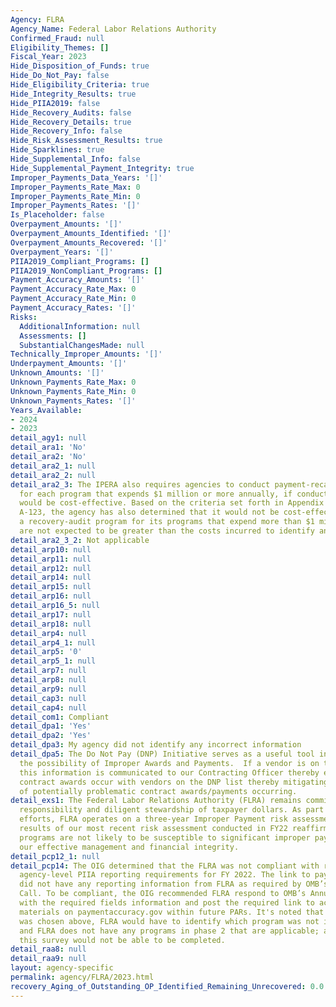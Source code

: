 ```yaml
---
Agency: FLRA
Agency_Name: Federal Labor Relations Authority
Confirmed_Fraud: null
Eligibility_Themes: []
Fiscal_Year: 2023
Hide_Disposition_of_Funds: true
Hide_Do_Not_Pay: false
Hide_Eligibility_Criteria: true
Hide_Integrity_Results: true
Hide_PIIA2019: false
Hide_Recovery_Audits: false
Hide_Recovery_Details: true
Hide_Recovery_Info: false
Hide_Risk_Assessment_Results: true
Hide_Sparklines: true
Hide_Supplemental_Info: false
Hide_Supplemental_Payment_Integrity: true
Improper_Payments_Data_Years: '[]'
Improper_Payments_Rate_Max: 0
Improper_Payments_Rate_Min: 0
Improper_Payments_Rates: '[]'
Is_Placeholder: false
Overpayment_Amounts: '[]'
Overpayment_Amounts_Identified: '[]'
Overpayment_Amounts_Recovered: '[]'
Overpayment_Years: '[]'
PIIA2019_Compliant_Programs: []
PIIA2019_NonCompliant_Programs: []
Payment_Accuracy_Amounts: '[]'
Payment_Accuracy_Rate_Max: 0
Payment_Accuracy_Rate_Min: 0
Payment_Accuracy_Rates: '[]'
Risks:
  AdditionalInformation: null
  Assessments: []
  SubstantialChangesMade: null
Technically_Improper_Amounts: '[]'
Underpayment_Amounts: '[]'
Unknown_Amounts: '[]'
Unknown_Payments_Rate_Max: 0
Unknown_Payments_Rate_Min: 0
Unknown_Payments_Rates: '[]'
Years_Available:
- 2024
- 2023
detail_agy1: null
detail_ara1: 'No'
detail_ara2: 'No'
detail_ara2_1: null
detail_ara2_2: null
detail_ara2_3: The IPERA also requires agencies to conduct payment-recapture audits
  for each program that expends $1 million or more annually, if conducting such audits
  would be cost-effective. Based on the criteria set forth in Appendix C of OMB Circular
  A-123, the agency has also determined that it would not be cost-effective to establish
  a recovery-audit program for its programs that expend more than $1 million. Recoveries
  are not expected to be greater than the costs incurred to identify any overpayments.
detail_ara2_3_2: Not applicable
detail_arp10: null
detail_arp11: null
detail_arp12: null
detail_arp14: null
detail_arp15: null
detail_arp16: null
detail_arp16_5: null
detail_arp17: null
detail_arp18: null
detail_arp4: null
detail_arp4_1: null
detail_arp5: '0'
detail_arp5_1: null
detail_arp7: null
detail_arp8: null
detail_arp9: null
detail_cap3: null
detail_cap4: null
detail_com1: Compliant
detail_dpa1: 'Yes'
detail_dpa2: 'Yes'
detail_dpa3: My agency did not identify any incorrect information
detail_dpa5: The Do Not Pay (DNP) Initiative serves as a useful tool in mitigating
  the possibility of Improper Awards and Payments.  If a vendor is on the DNP list,
  this information is communicated to our Contracting Officer thereby ensuring no
  contract awards occur with vendors on the DNP list thereby mitigating the possibility
  of potentially problematic contract awards/payments occurring.
detail_exs1: The Federal Labor Relations Authority (FLRA) remains committed to fiscal
  responsibility and diligent stewardship of taxpayer dollars. As part of our ongoing
  efforts, FLRA operates on a three-year Improper Payment risk assessment cycle. The
  results of our most recent risk assessment conducted in FY22 reaffirmed that FLRA's
  programs are not likely to be susceptible to significant improper payments, demonstrating
  our effective management and financial integrity.
detail_pcp12_1: null
detail_pcp14: The OIG determined that the FLRA was not compliant with regard to the
  agency-level PIIA reporting requirements for FY 2022. The link to paymentaccuracy.gov
  did not have any reporting information from FLRA as required by OMB’s Annual Data
  Call. To be compliant, the OIG recommended FLRA respond to OMB’s Annual Data Call
  with the required fields information and post the required link to accompanying
  materials on paymentaccuracy.gov within future PARs. It's noted that if "Non-compliant"
  was chosen above, FLRA would have to identify which program was not in compliance
  and FLRA does not have any programs in phase 2 that are applicable; and therefore
  this survey would not be able to be completed.
detail_raa8: null
detail_raa9: null
layout: agency-specific
permalink: agency/FLRA/2023.html
recovery_Aging_of_Outstanding_OP_Identified_Remaining_Unrecovered: 0.0
---
```

